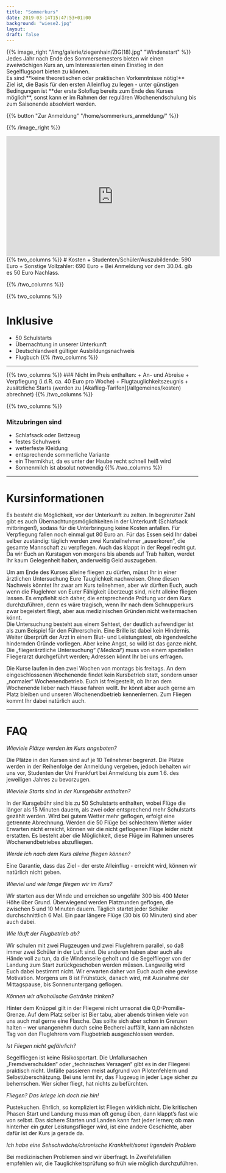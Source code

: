 ```yaml
---
title: "Sommerkurs"
date: 2019-03-14T15:47:53+01:00
background: "wiese2.jpg"
layout:
draft: false
---
```

<div class="row">
{{% image_right "/img/galerie/ziegenhain/ZIG(18).jpg" "Windenstart" %}}
Jedes Jahr nach Ende des Sommersemesters bieten wir einen zweiwöchigen Kurs an, um Interessierten einen Einstieg in den Segelflugsport bieten zu können.<br/>Es sind **keine theoretischen oder praktischen Vorkenntnisse nötig!**<br/>
Ziel ist, die Basis für den ersten Alleinflug zu legen - unter günstigen Bedingungen ist **der erste Soloflug bereits zum Ende des Kurses möglich**, sonst kann er im Rahmen der regulären Wochenendschulung bis zum Saisonende absolviert werden.

{{% button "Zur Anmeldung" "/home/sommerkurs_anmeldung/" %}}

{{% /image_right %}}

</div>

<center>
<iframe width="560" height="315" src="https://www.youtube.com/embed/aHpMFq7XPA8" frameborder="0" allow="accelerometer; autoplay; encrypted-media; gyroscope; picture-in-picture" allowfullscreen></iframe>
</center>

<div class="row">
{{% two_columns %}}
# Kosten
+ Studenten/Schüler/Auszubildende: 590 Euro
+ Sonstige Vollzahler: 690 Euro
+ Bei Anmeldung vor dem 30.04. gib es 50 Euro Nachlass.

{{% /two_columns %}}

{{% two_columns %}}
# Inklusive
+ 50 Schulstarts
+ Übernachtung in unserer Unterkunft
+ Deutschlandweit gültiger Ausbildungsnachweis
+ Flugbuch
{{% /two_columns %}}
</div>

___

<div class="row">
{{% two_columns %}}
### Nicht im Preis enthalten:
+ An- und Abreise
+ Verpflegung (i.d.R. ca. 40 Euro pro Woche)
+ Flugtauglichkeitszeugnis
+ zusätzliche Starts (werden zu [Akaflieg-Tarifen](/allgemeines/kosten) abrechnet)
{{% /two_columns %}}

{{% two_columns %}}
### Mitzubringen sind
+ Schlafsack oder Bettzeug
+ festes Schuhwerk
+ wetterfeste Kleidung
+ entsprechende sommerliche Variante
+ ein Thermikhut, da es unter der Haube recht schnell heiß wird
+ Sonnenmilch ist absolut notwendig
{{% /two_columns %}}
</div>

___

# Kursinformationen

Es besteht die Möglichkeit, vor der Unterkunft zu zelten. In begrenzter Zahl gibt es auch Übernachtungsmöglichkeiten in der Unterkunft (Schlafsack mitbringen!), sodass für die Unterbringung keine Kosten anfallen. Für Verpflegung fallen noch einmal gut 80 Euro an. Für das Essen seid Ihr dabei selber zuständig: täglich werden zwei Kursteilnehmer „auserkoren“, die gesamte Mannschaft zu verpflegen. Auch das klappt in der Regel recht gut. Da wir Euch an Kurstagen von morgens bis abends auf Trab halten, werdet Ihr kaum Gelegenheit haben, anderweitig Geld auszugeben.

Um am Ende des Kurses alleine fliegen zu dürfen, müsst Ihr in einer ärztlichen Untersuchung Eure Tauglichkeit nachweisen. Ohne diesen Nachweis könntet Ihr zwar am Kurs teilnehmen, aber wir dürften Euch, auch wenn die Fluglehrer von Eurer Fähigkeit überzeugt sind, nicht alleine fliegen lassen. Es empfiehlt sich daher, die entsprechende Prüfung vor dem Kurs durchzuführen, denn es wäre tragisch, wenn Ihr nach dem Schnupperkurs zwar begeistert fliegt, aber aus medizinischen Gründen nicht weitermachen könnt.
<br>Die Untersuchung besteht aus einem Sehtest, der deutlich aufwendiger ist als zum Beispiel für den Führerschein. Eine Brille ist dabei kein Hindernis. Weiter überprüft der Arzt in einem Blut- und Leistungstest, ob irgendwelche hindernden Gründe vorliegen. Aber keine Angst, so wild ist das ganze nicht. Die „fliegerärztliche Untersuchung“ ('*Medical*') muss von einem speziellen Fliegerarzt durchgeführt werden; Adressen könnt Ihr bei uns erfragen.

Die Kurse laufen in den zwei Wochen von montags bis freitags. An dem eingeschlossenen Wochenende findet kein Kursbetrieb statt, sondern unser „normaler“ Wochenendbetrieb. Euch ist freigestellt, ob Ihr an dem Wochenende lieber nach Hause fahren wollt. Ihr könnt aber auch gerne am Platz bleiben und unseren Wochenendbetrieb kennenlernen. Zum Fliegen kommt Ihr dabei natürlich auch.
___

# FAQ

_Wieviele Plätze werden im Kurs angeboten?_

  Die Plätze in den Kursen sind auf je 10 Teilnehmer begrenzt. Die Plätze werden in der Reihenfolge der Anmeldung vergeben, jedoch behalten wir uns vor, Studenten der Uni Frankfurt bei Anmeldung bis zum 1.6. des jeweiligen Jahres zu bevorzugen.

_Wieviele Starts sind in der Kursgebühr enthalten?_

  In der Kursgebühr sind bis zu 50 Schulstarts enthalten, wobei Flüge die länger als 15 Minuten dauern, als zwei oder entsprechend mehr Schulstarts gezählt werden. Wird bei gutem Wetter mehr geflogen, erfolgt eine getrennte Abrechnung. Werden die 50 Flüge bei schlechtem Wetter wider Erwarten nicht erreicht, können wir die nicht geflogenen Flüge leider nicht erstatten. Es besteht aber die Möglichkeit, diese Flüge im Rahmen unseres Wochenendbetriebes abzufliegen.

_Werde ich nach dem Kurs alleine fliegen können?_

  Eine Garantie, dass das Ziel - der erste Alleinflug - erreicht wird, können wir natürlich nicht geben.

_Wieviel und wie lange fliegen wir im Kurs?_

  Wir starten aus der Winde und erreichen so ungefähr 300 bis 400 Meter Höhe über Grund. Überwiegend werden Platzrunden geflogen, die zwischen 5 und 10 Minuten dauern. Täglich startet jeder Schüler durchschnittlich 6 Mal. Ein paar längere Flüge (30 bis 60 Minuten) sind aber auch dabei.

_Wie läuft der Flugbetrieb ab?_

  Wir schulen mit zwei Flugzeugen und zwei Fluglehrern parallel, so daß immer zwei Schüler in der Luft sind. Die anderen haben aber auch alle Hände voll zu tun, da die Windenseile geholt und die Segelflieger von der Landung zum Start zurückgeschoben werden müssen. Langweilig wird Euch dabei bestimmt nicht. Wir erwarten daher von Euch auch eine gewisse Motivation. Morgens um 8 ist Frühstück, danach wird, mit Ausnahme der Mittagspause, bis Sonnenuntergang geflogen.

_Können wir alkoholische Getränke trinken?_

  Hinter dem Knüppel gilt in der Fliegerei nicht umsonst die 0,0-Promille-Grenze. Auf dem Platz selber ist Bier tabu, aber abends trinken viele von uns auch mal gerne eine Flasche. Das sollte sich aber schon in Grenzen halten – wer unangenehm durch seine Becherei auffällt, kann am nächsten Tag von den Fluglehrern vom Flugbetrieb ausgeschlossen werden.

_Ist Fliegen nicht gefährlich?_

  Segelfliegen ist keine Risikosportart. Die Unfallursachen „Fremdverschulden“ oder „technisches Versagen“ gibt es in der Fliegerei praktisch nicht. Unfälle passieren meist aufgrund von Pilotenfehlern und Selbstüberschätzung. Bei uns lernt ihr, das Flugzeug in jeder Lage sicher zu beherrschen. Wer sicher fliegt, hat nichts zu befürchten.

_Fliegen? Das kriege ich doch nie hin!_

  Pustekuchen. Ehrlich, so kompliziert ist Fliegen wirklich nicht. Die kritischen Phasen Start und Landung muss man oft genug üben, dann klappt’s fast wie von selbst. Das sichere Starten und Landen kann fast jeder lernen; ob man hinterher ein guter Leistungsflieger wird, ist eine andere Geschichte, aber dafür ist der Kurs ja gerade da.

_Ich habe eine Sehschwäche/chronische Krankheit/sonst irgendein Problem_

  Bei medizinischen Problemen sind wir überfragt. In Zweifelsfällen empfehlen wir, die Tauglichkeitsprüfung so früh wie möglich durchzuführen.
